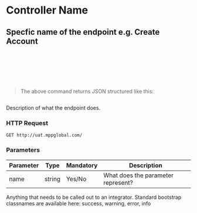 # Controller Name

## Specfic name of the endpoint e.g. Create Account

```json

```

```shell

```

```csharp

```

```java

```

```ruby

```

```python

```

```javascript

```

> The above command returns JSON structured like this:

```json

```

Description of what the endpoint does.

### HTTP Request

`GET http://uat.mppglobal.com/`

### Parameters

Parameter | Type | Mandatory | Description | 
--------- | ------- | ------- | ----------- |
name | string | Yes/No | What does the parameter represent?

<aside class="success">
Anything that needs to be called out to an integrator. Standard bootstrap classnames are available here: success, warning, error, info
</aside>

